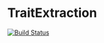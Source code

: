# TraitExtraction

[![Build Status](https://github.com/boydorr/TraitExtraction.jl/actions/workflows/CI.yml/badge.svg?branch=main)](https://github.com/boydorr/TraitExtraction.jl/actions/workflows/CI.yml?query=branch%3Amain)
